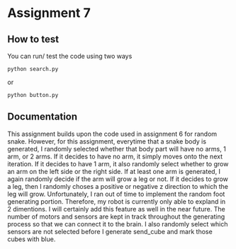 # Assignment 7

## How to test
You can run/ test the code using two ways
```
python search.py
```
or 
```
python button.py
```

## Documentation
This assignment builds upon the code used in assignment 6 for random snake. However, for this assignment, everytime that a snake body is generated, I randomly selected whether that body part will have no arms, 1 arm, or 2 arms. If it decides to have no arm, it simply moves onto the next iteration. If it decides to have 1 arm, it also randomly select whether to grow an arm on the left side or the right side. If at least one arm is generated, I again randomly decide if the arm will grow a leg or not. If it decides to grow a leg, then I randomly choses a positive or negative z direction to which the leg will grow. Unfortunately, I ran out of time to implement the random foot generating portion. Therefore, my robot is currently only able to expland in 2 dimentions. I will certainly add this feature as well in the near future. The number of motors and sensors are kept in track throughout the generating process so that we can connect it to the brain. I also randomly select which sensors are not selected before I generate send_cube and mark those cubes with blue.
